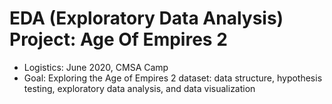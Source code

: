 # EDA (Exploratory Data Analysis) Project: Age Of Empires 2 

- Logistics: June 2020, CMSA Camp
- Goal: Exploring the Age of Empires 2 dataset: data structure, hypothesis testing, exploratory data analysis, and data visualization
